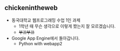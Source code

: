 chickenintheweb
---
* 동국대학교 웹프로그래밍 수업 1인 과제
   * 1학년 때 무슨 생각으로 이렇게 짰는지 잘 모르겠습니다.
   * ~~부끄부끄~~
* Google App Engine에서 돌아갑니다.
    * Python with webapp2
